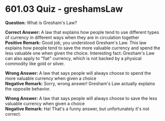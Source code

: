 # 601.03 Quiz - greshamsLaw

**Question:** What is Gresham's Law?

**Correct Answer:** A law that explains how people tend to use different types of currency in different ways when they are in circulation together\
**Positive Remark:** Good job, you understood Gresham's Law. This law explains how people tend to save the more valuable currency and spend the less valuable one when given the choice. Interesting fact: Gresham's Law can also apply to "fiat" currency, which is not backed by a physical commodity like gold or silver.

**Wrong Answer:** A law that says people will always choose to spend the more valuable currency when given a choice\
**Negative Remark:** Sorry, wrong answer! Gresham's Law actually explains the opposite behavior.

**Wrong Answer:** A law that says people will always choose to save the less valuable currency when given a choice\
**Negative Remark:** Ha! That's a funny answer, but unfortunately it's not correct.
